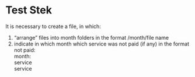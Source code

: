 # Test Stek

It is necessary to create a file, in which:

1. “arrange” files into month folders in the format /month/file name
2. indicate in which month which service was not paid (if any) in the format<br>
   not paid:<br>
   month:<br>
   service<br>
   service

